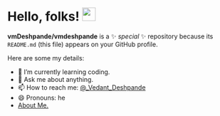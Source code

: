 # Hello, folks! <img src="https://raw.githubusercontent.com/MartinHeinz/MartinHeinz/master/wave.gif" width="30px">


**vmDeshpande/vmdeshpande** is a ✨ _special_ ✨ repository because its `README.md` (this file) appears on your GitHub profile.

Here are some my details:

- 🌱 I’m currently learning coding.
- 💬 Ask me about anything.
- 📫 How to reach me: [@_Vedant_Deshpande](https://www.instagram.com/_vedant_deshpande_/)
- 😄 Pronouns: he
- [About Me.](http://vedantdeshpande.freetzi.com/)

